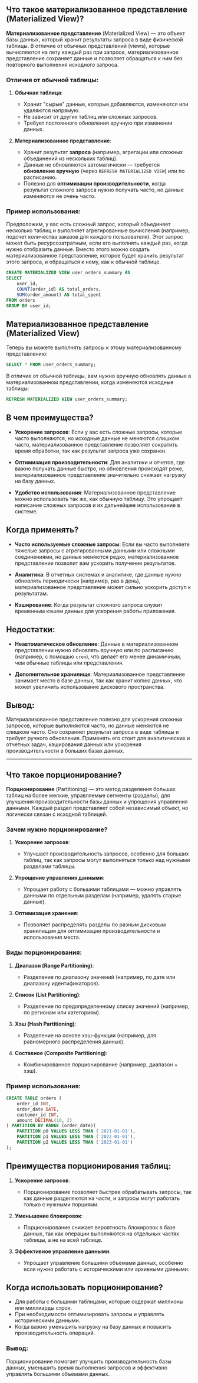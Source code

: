 ## Что такое материализованное представление (Materialized View)?

**Материализованное представление** (Materialized View) — это объект базы данных, который хранит результаты запроса в виде физической таблицы. В отличие от обычных представлений (views), которые вычисляются на лету каждый раз при запросе, материализованное представление сохраняет данные и позволяет обращаться к ним без повторного выполнения исходного запроса.

### Отличия от обычной таблицы:

1. **Обычная таблица**:
   - Хранит "сырые" данные, которые добавляются, изменяются или удаляются напрямую.
   - Не зависит от других таблиц или сложных запросов.
   - Требует постоянного обновления вручную при изменении данных.

2. **Материализованное представление**:
   - Хранит результат **запроса** (например, агрегации или сложных объединений из нескольких таблиц).
   - Данные не обновляются автоматически — требуется **обновление вручную** (через `REFRESH MATERIALIZED VIEW`) или по расписанию.
   - Полезно для **оптимизации производительности**, когда результат сложного запроса нужно получать часто, но данные изменяются не очень часто.

### Пример использования:

Предположим, у вас есть сложный запрос, который объединяет несколько таблиц и выполняет агрегированные вычисления (например, подсчет количества заказов для каждого пользователя). Этот запрос может быть ресурсозатратным, если его выполнять каждый раз, когда нужно отобразить данные. Вместо этого можно создать материализованное представление, которое будет хранить результат этого запроса, и обращаться к нему, как к обычной таблице.

```sql
CREATE MATERIALIZED VIEW user_orders_summary AS
SELECT
    user_id,
    COUNT(order_id) AS total_orders,
    SUM(order_amount) AS total_spent
FROM orders
GROUP BY user_id;
```
## Материализованное представление (Materialized View)

Теперь вы можете выполнять запросы к этому материализованному представлению:

```sql
SELECT * FROM user_orders_summary;
```
В отличие от обычной таблицы, вам нужно вручную обновлять данные в материализованном представлении, когда изменяются исходные таблицы:

```sql
REFRESH MATERIALIZED VIEW user_orders_summary;
```
## В чем преимущества?

- **Ускорение запросов**: Если у вас есть сложные запросы, которые часто выполняются, но исходные данные не меняются слишком часто, материализованное представление позволяет сократить время обработки, так как результат запроса уже сохранен.

- **Оптимизация производительности**: Для аналитики и отчетов, где важно получать данные быстро, но обновления происходят реже, материализованное представление значительно снижает нагрузку на базу данных.

- **Удобство использования**: Материализованное представление можно использовать так же, как обычную таблицу. Это упрощает написание сложных запросов и их дальнейшее использование в системе.

## Когда применять?

- **Часто используемые сложные запросы**: Если вы часто выполняете тяжелые запросы с агрегированными данными или сложными соединениями, но данные меняются редко, материализованное представление позволит вам ускорить получение результатов.

- **Аналитика**: В отчетных системах и аналитике, где данные нужно обновлять периодически (например, раз в день), материализованное представление может сильно ускорить доступ к результатам.

- **Кэширование**: Когда результат сложного запроса служит временным кэшем данных для ускорения работы приложения.

## Недостатки:

- **Неавтоматическое обновление**: Данные в материализованном представлении нужно обновлять вручную или по расписанию (например, с помощью `cron`), что делает его менее динамичным, чем обычные таблицы или представления.

- **Дополнительное хранилище**: Материализованное представление занимает место в базе данных, так как хранит копию данных, что может увеличить использование дискового пространства.

## Вывод:

Материализованное представление полезно для ускорения сложных запросов, которые выполняются часто, но данные меняются не слишком часто. Оно сохраняет результат запроса в виде таблицы и требует ручного обновления. Применять его стоит для аналитических и отчетных задач, кэширования данных или ускорения производительности в больших базах данных.

---

## Что такое порционирование?

**Порционирование** (Partitioning) — это метод разделения больших таблиц на более мелкие, управляемые сегменты (разделы), для улучшения производительности базы данных и упрощения управления данными. Каждый раздел представляет собой независимый объект, но логически связан с исходной таблицей.

### Зачем нужно порционирование?

1. **Ускорение запросов**:
   - Улучшает производительность запросов, особенно для больших таблиц, так как запросы могут выполняться только над нужными разделами таблицы.
   
2. **Упрощение управления данными**:
   - Упрощает работу с большими таблицами — можно управлять данными по отдельным разделам (например, удалять старые данные).

3. **Оптимизация хранения**:
   - Позволяет распределять разделы по разным дисковым хранилищам для оптимизации производительности и использования места.

### Виды порционирования:

1. **Диапазон (Range Partitioning)**:
   - Разделение по диапазону значений (например, по дате или диапазону идентификаторов).

2. **Список (List Partitioning)**:
   - Разделение по предопределенному списку значений (например, по регионам или категориям).

3. **Хэш (Hash Partitioning)**:
   - Разделение на основе хэш-функции (например, для равномерного распределения данных).

4. **Составное (Composite Partitioning)**:
   - Комбинированное порционирование (например, диапазон + хэш).

### Пример использования:

```sql
CREATE TABLE orders (
    order_id INT,
    order_date DATE,
    customer_id INT,
    amount DECIMAL(10, 2)
) PARTITION BY RANGE (order_date)(
    PARTITION p0 VALUES LESS THAN ('2021-01-01'),
    PARTITION p1 VALUES LESS THAN ('2022-01-01'),
    PARTITION p2 VALUES LESS THAN ('2023-01-01')
);
```
## Преимущества порционирования таблиц:

1. **Ускорение запросов**:
   - Порционирование позволяет быстрее обрабатывать запросы, так как данные разделяются на части, и запросы могут работать только с нужными порциями.

2. **Уменьшение блокировок**:
   - Порционирование снижает вероятность блокировок в базе данных, так как операции выполняются на отдельных частях таблицы, а не на всей таблице.

3. **Эффективное управление данными**:
   - Упрощает управление большими объемами данных, особенно если нужно работать с историческими или архивными данными.

## Когда использовать порционирование?

- Для работы с большими таблицами, которые содержат миллионы или миллиарды строк.
- При необходимости оптимизировать запросы и управлять историческими данными.
- Когда важно уменьшить нагрузку на базу данных и повысить производительность операций.

### Вывод:

Порционирование помогает улучшить производительность базы данных, уменьшить время выполнения запросов и эффективно управлять большими объемами данных.
